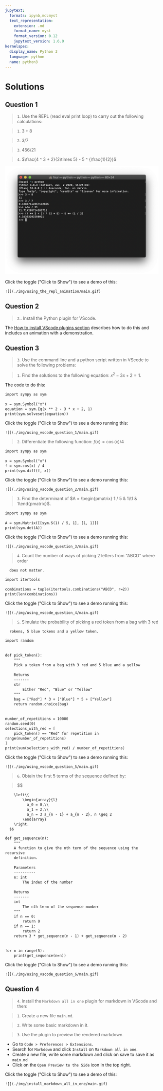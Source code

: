 ```yaml
---
jupytext:
  formats: ipynb,md:myst
  text_representation:
    extension: .md
    format_name: myst
    format_version: 0.12
    jupytext_version: 1.6.0
kernelspec:
  display_name: Python 3
  language: python
  name: python3
---
```


# Solutions

## Question 1

> `1`. Use the REPL (read eval print loop) to carry out the following calculations:

> `1`. $3 + 8$

> `2`. $3 / 7$

> `3`. $456 / 21$

> `4`. $\frac{4 ^ 3 + 2}{2\times 5} - 5 ^ {\frac{1}{2}}$

![](./img/using_the_repl/main.png)

Click the toggle ("Click to Show") to see a demo of this:

```{toggle}
![](./img/using_the_repl_animation/main.gif)
```

## Question 2

> `2`.. Install the Python plugin for VScode.

The [How to install VScode plugins section](how_to_install_a_vscode_plugin)
describes how to do this and includes an animation with a demonstration.

## Question 3

> `3`. Use the command line and a python script written in VScode to solve the
> following problems:

> `1`. Find the solutions to the following equation: $x ^ 2 - 3 x + 2 = 1$.

The code to do this:

```{code-cell} ipython3
import sympy as sym

x = sym.Symbol("x")
equation = sym.Eq(x ** 2 - 3 * x + 2, 1)
print(sym.solveset(equation))
```

Click the toggle ("Click to Show") to see a demo running this:

```{toggle}
![](./img/using_vscode_question_1/main.gif)
```

> `2`. Differentiate the following function: $f(x) = \cos(x) / 4$

```{code-cell} ipython3
import sympy as sym

x = sym.Symbol("x")
f = sym.cos(x) / 4
print(sym.diff(f, x))
```

Click the toggle ("Click to Show") to see a demo running this:

```{toggle}
![](./img/using_vscode_question_2/main.gif)
```

> `3`. Find the determinant of $A = \begin{pmatrix} 1 / 5 & 1\\1 & 1\end{pmatrix}$.

```{code-cell} ipython3
import sympy as sym

A = sym.Matrix([[sym.S(1) / 5, 1], [1, 1]])
print(sym.det(A))
```

Click the toggle ("Click to Show") to see a demo running this:

```{toggle}
![](./img/using_vscode_question_3/main.gif)
```

> `4`. Count the number of ways of picking 2 letters from "ABCD" where order

      does not matter.

```{code-cell} ipython3
import itertools

combinations = tuple(itertools.combinations("ABCD", r=2))
print(len(combinations))
```

Click the toggle ("Click to Show") to see a demo running this:

```{toggle}
![](./img/using_vscode_question_4/main.gif)
```

> `5`. Simulate the probability of picking a red token from a bag with 3 red

      rokens, 5 blue tokens and a yellow token.

```{code-cell} ipython3
import random


def pick_token():
    """
    Pick a token from a bag with 3 red and 5 blue and a yellow

    Returns
    -------
    str
        Either "Red", "Blue" or "Yellow"
    """
    bag = ["Red"] * 3 + ["Blue"] * 5 + ["Yellow"]
    return random.choice(bag)


number_of_repetitions = 10000
random.seed(0)
selections_with_red = [
    pick_token() == "Red" for repetition in range(number_of_repetitions)
]
print(sum(selections_with_red) / number_of_repetitions)
```

Click the toggle ("Click to Show") to see a demo running this:

```{toggle}
![](./img/using_vscode_question_5/main.gif)
```

> `6`. Obtain the first 5 terms of the sequence defined by:

> $$

        \left\{
            \begin{array}{l}
              a_0 = 0,\\
              a_1 = 2,\\
              a_n = 3 a_{n - 1} + a_{n - 2}, n \geq 2
            \end{array}
        \right.
      $$

```{code-cell} ipython3
def get_sequence(n):
    """
    A function to give the nth term of the sequence using the recursive
    definition.

    Parameters
    ----------
    n: int
        The index of the number

    Returns
    -------
    int
        The nth term of the sequence number
    """
    if n == 0:
        return 0
    if n == 1:
        return 2
    return 3 * get_sequence(n - 1) + get_sequence(n - 2)


for n in range(5):
    print(get_sequence(n=n))
```

Click the toggle ("Click to Show") to see a demo running this:

```{toggle}
![](./img/using_vscode_question_6/main.gif)
```

## Question 4

> `4`. Install the `Markdown all in one` plugin for markdown in VScode and then:

> `1`. Create a new file `main.md`.

> `2`. Write some basic markdown in it.

> `3`. Use the plugin to preview the rendered markdown.

- Go to `Code > Preferences > Extensions`.
- Search for `Markdown` and click `Install` on `Markdown all in one`.
- Create a new file, write some markdown and click on save to save it as
  `main.md`
- Click on the `Open Preview to the Side` icon in the top right.

Click the toggle ("Click to Show") to see a demo of this:

```{toggle}
![](./img/install_markdown_all_in_one/main.gif)
```
